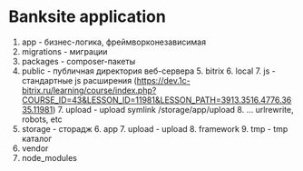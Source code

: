 # Banksite application

1. app - бизнес-логика, фреймворконезависимая
2. migrations - миграции
3. packages - composer-пакеты
4. public - публичная директория веб-сервера
   5. bitrix
   6. local
      7. js - стандартные js расширения (https://dev.1c-bitrix.ru/learning/course/index.php?COURSE_ID=43&LESSON_ID=11981&LESSON_PATH=3913.3516.4776.3635.11981)
   7. upload - upload symlink /storage/app/upload
   8. ... urlrewrite, robots, etc
5. storage - сторадж
   6. app
      7. upload - upload
   8. framework
      9. tmp - tmp каталог
10. vendor
11. node_modules
